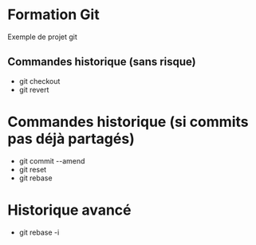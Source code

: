 # Formation Git

Exemple de projet git

## Commandes historique (sans risque)

- git checkout
- git revert

# Commandes historique (si commits pas déjà partagés)

- git commit --amend
- git reset
- git rebase

# Historique avancé

- git rebase -i
